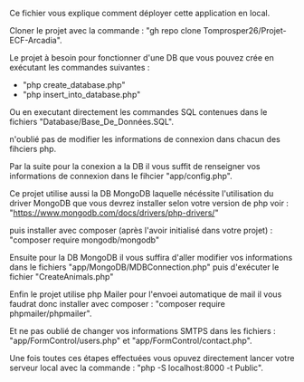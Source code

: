 Ce fichier vous explique comment déployer cette application en local.

Cloner le projet avec la commande : "gh repo clone Tomprosper26/Projet-ECF-Arcadia".

Le projet à besoin pour fonctionner d'une DB que vous pouvez crée en exécutant les commandes suivantes : 

- "php create_database.php"
- "php insert_into_database.php"

Ou en executant directement les commandes SQL contenues dans le fichiers "Database/Base_De_Données.SQL".

n'oublié pas de modifier les informations de connexion dans chacun des fihciers php.

Par la suite pour la conexion a la DB il vous suffit de renseigner vos informations de connexion dans 
le fihcier "app/config.php".

Ce projet utilise aussi la DB MongoDB laquelle nécéssite l'utilisation du driver MongoDB que vous devrez installer selon votre version de php
voir : "https://www.mongodb.com/docs/drivers/php-drivers/"

puis installer avec composer (après l'avoir initialisé dans votre projet) : "composer require mongodb/mongodb" 

Ensuite pour la DB MongoDB il vous suffira d'aller modifier vos informations dans le fichiers "app/MongoDB/MDBConnection.php"
puis d'exécuter le fichier "CreateAnimals.php"

Enfin le projet utilise php Mailer pour l'envoei automatique de mail il vous faudrat donc installer avec composer :
"composer require phpmailer/phpmailer".

Et ne pas oublié de changer vos informations SMTPS dans les fichiers : "app/FormControl/users.php" et "app/FormControl/contact.php".

Une fois toutes ces étapes effectuées vous opuvez directement lancer votre serveur local avec la commande : 
"php -S localhost:8000 -t Public".
